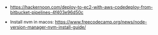- https://hackernoon.com/deploy-to-ec2-with-aws-codedeploy-from-bitbucket-pipelines-4f403e96d50c

- Install nvm in macos: https://www.freecodecamp.org/news/node-version-manager-nvm-install-guide/